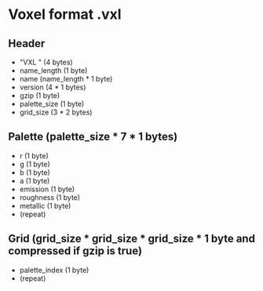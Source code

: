 # Voxel format .vxl

## Header

- "VXL " (4 bytes)
- name_length (1 byte)
- name (name_length * 1 byte)
- version (4 * 1 bytes)
- gzip (1 byte)
- palette_size (1 byte)
- grid_size (3 * 2 bytes)

## Palette (palette_size * 7 * 1 bytes)

- r (1 byte)
- g (1 byte)
- b (1 byte)
- a (1 byte)
- emission (1 byte)
- roughness (1 byte)
- metallic (1 byte)
- (repeat)

## Grid (grid_size * grid_size * grid_size * 1 byte and compressed if gzip is true)

- palette_index (1 byte)
- (repeat)
